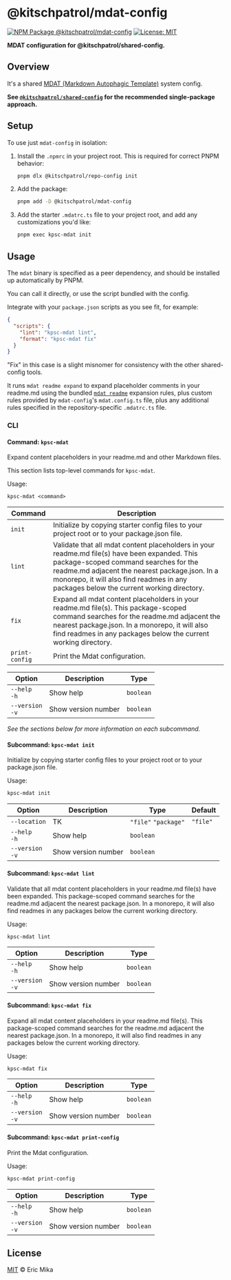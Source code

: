 <!--+ Warning: Content inside HTML comment blocks was generated by mdat and may be overwritten. +-->

<!-- title -->

# @kitschpatrol/mdat-config

<!-- /title -->

<!-- badges -->

[![NPM Package @kitschpatrol/mdat-config](https://img.shields.io/npm/v/@kitschpatrol/mdat-config.svg)](https://npmjs.com/package/@kitschpatrol/mdat-config)
[![License: MIT](https://img.shields.io/badge/License-MIT-yellow.svg)](https://opensource.org/licenses/MIT)

<!-- /badges -->

<!-- description -->

**MDAT configuration for @kitschpatrol/shared-config.**

<!-- /description -->

## Overview

It's a shared [MDAT (Markdown Autophagic Template)](https://github.com/kitschpatrol/mdat) system config.

**See [`@kitschpatrol/shared-config`](https://www.npmjs.com/package/@kitschpatrol/shared-config) for the recommended single-package approach.**

## Setup

To use just `mdat-config` in isolation:

1. Install the `.npmrc` in your project root. This is required for correct PNPM behavior:

   ```sh
   pnpm dlx @kitschpatrol/repo-config init
   ```

2. Add the package:

   ```sh
   pnpm add -D @kitschpatrol/mdat-config
   ```

3. Add the starter `.mdatrc.ts` file to your project root, and add any customizations you'd like:

   ```sh
   pnpm exec kpsc-mdat init
   ```

## Usage

The `mdat` binary is specified as a peer dependency, and should be installed up automatically by PNPM.

You can call it directly, or use the script bundled with the config.

Integrate with your `package.json` scripts as you see fit, for example:

```json
{
  "scripts": {
    "lint": "kpsc-mdat lint",
    "format": "kpsc-mdat fix"
  }
}
```

"Fix" in this case is a slight misnomer for consistency with the other shared-config tools.

It runs `mdat readme expand` to expand placeholder comments in your readme.md using the bundled [`mdat readme`](https://github.com/kitschpatrol/mdat/blob/main/packages/mdat/readme.md#the-mdat-readme-subcommand) expansion rules, plus custom rules provided by `mdat-config`'s `mdat.config.ts` file, plus any additional rules specified in the repository-specific `.mdatrc.ts` file.

### CLI

<!-- cli-help -->

#### Command: `kpsc-mdat`

Expand content placeholders in your readme.md and other Markdown files.

This section lists top-level commands for `kpsc-mdat`.

Usage:

```txt
kpsc-mdat <command>
```

| Command        | Description                                                                                                                                                                                                                                                                       |
| -------------- | --------------------------------------------------------------------------------------------------------------------------------------------------------------------------------------------------------------------------------------------------------------------------------- |
| `init`         | Initialize by copying starter config files to your project root or to your package.json file.                                                                                                                                                                                     |
| `lint`         | Validate that all mdat content placeholders in your readme.md file(s) have been expanded. This package-scoped command searches for the readme.md adjacent the nearest package.json. In a monorepo, it will also find readmes in any packages below the current working directory. |
| `fix`          | Expand all mdat content placeholders in your readme.md file(s). This package-scoped command searches for the readme.md adjacent the nearest package.json. In a monorepo, it will also find readmes in any packages below the current working directory.                           |
| `print-config` | Print the Mdat configuration.                                                                                                                                                                                                                                                     |

| Option              | Description         | Type      |
| ------------------- | ------------------- | --------- |
| `--help`<br>`-h`    | Show help           | `boolean` |
| `--version`<br>`-v` | Show version number | `boolean` |

_See the sections below for more information on each subcommand._

#### Subcommand: `kpsc-mdat init`

Initialize by copying starter config files to your project root or to your package.json file.

Usage:

```txt
kpsc-mdat init
```

| Option              | Description         | Type                 | Default  |
| ------------------- | ------------------- | -------------------- | -------- |
| `--location`        | TK                  | `"file"` `"package"` | `"file"` |
| `--help`<br>`-h`    | Show help           | `boolean`            |          |
| `--version`<br>`-v` | Show version number | `boolean`            |          |

#### Subcommand: `kpsc-mdat lint`

Validate that all mdat content placeholders in your readme.md file(s) have been expanded. This package-scoped command searches for the readme.md adjacent the nearest package.json. In a monorepo, it will also find readmes in any packages below the current working directory.

Usage:

```txt
kpsc-mdat lint
```

| Option              | Description         | Type      |
| ------------------- | ------------------- | --------- |
| `--help`<br>`-h`    | Show help           | `boolean` |
| `--version`<br>`-v` | Show version number | `boolean` |

#### Subcommand: `kpsc-mdat fix`

Expand all mdat content placeholders in your readme.md file(s). This package-scoped command searches for the readme.md adjacent the nearest package.json. In a monorepo, it will also find readmes in any packages below the current working directory.

Usage:

```txt
kpsc-mdat fix
```

| Option              | Description         | Type      |
| ------------------- | ------------------- | --------- |
| `--help`<br>`-h`    | Show help           | `boolean` |
| `--version`<br>`-v` | Show version number | `boolean` |

#### Subcommand: `kpsc-mdat print-config`

Print the Mdat configuration.

Usage:

```txt
kpsc-mdat print-config
```

| Option              | Description         | Type      |
| ------------------- | ------------------- | --------- |
| `--help`<br>`-h`    | Show help           | `boolean` |
| `--version`<br>`-v` | Show version number | `boolean` |

<!-- /cli-help -->

<!-- license -->

## License

[MIT](license.txt) © Eric Mika

<!-- /license -->
